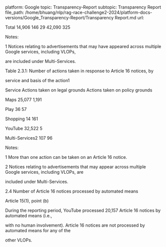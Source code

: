 platform: Google
topic: Transparency-Report
subtopic: Transparency Report
file_path: /home/bhuang/nlp/rag-race-challenge2-2024/platform-docs-versions/Google_Transparency-Report/Transparency Report.md
url: <EMPTY>

Total 14,906 146 29 42,090 325



Notes:



1 Notices relating to advertisements that may have appeared across multiple Google services, including VLOPs,

are included under Multi-Services.

Table 2.3.1: Number of actions taken in response to Article 16 notices, by

service and basis of the action1



Service Actions taken on legal grounds Actions taken on policy grounds



Maps 25,077 1,191



Play 36 57



Shopping 14 161



YouTube 32,522 5



Multi-Services2 107 96



Notes:



1 More than one action can be taken on an Article 16 notice.



2 Notices relating to advertisements that may appear across multiple Google services, including VLOPs, are

included under Multi-Services.



2.4 Number of Article 16 notices processed by automated means

Article 15(1), point (b)



During the reporting period, YouTube processed 20,157 Article 16 notices by automated means (i.e.,

with no human involvement). Article 16 notices are not processed by automated means for any of the

other VLOPs.